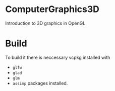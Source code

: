 # ComputerGraphics3D
Introduction to 3D graphics in OpenGL

# Build
To build it there is neccessary vcpkg installed with 
- ```glfw```
- ```glad```
- ```glm```
- ```assimp```
packages installed.
